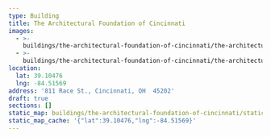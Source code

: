 ```yaml
---
type: Building
title: The Architectural Foundation of Cincinnati
images:
  - >-
    buildings/the-architectural-foundation-of-cincinnati/the-architectural-foundation-of-cincinnati-0_tymekn
  - >-
    buildings/the-architectural-foundation-of-cincinnati/the-architectural-foundation-of-cincinnati-1_mfzdi7
location:
  lat: 39.10476
  lng: -84.51569
address: '811 Race St., Cincinnati, OH  45202'
draft: true
sections: []
static_map: buildings/the-architectural-foundation-of-cincinnati/static-map_euoqht
static_map_cache: '{"lat":39.10476,"lng":-84.51569}'
---
```

